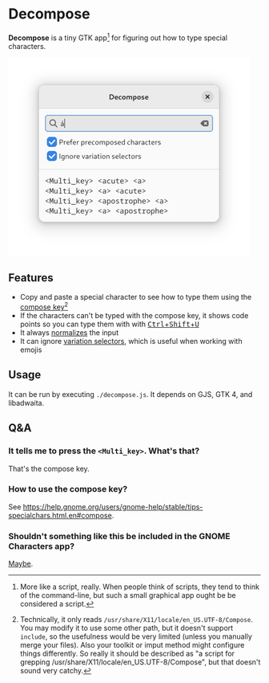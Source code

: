 # Decompose

**Decompose** is a tiny GTK app[^1] for figuring out how to type special characters.

![Screenshot](screenshot.png)

## Features

- Copy and paste a special character to see how to type them using the [compose key](https://en.wikipedia.org/wiki/Compose_key)[^2]
- If the characters can't be typed with the compose key, it shows code points so you can type them with with [<kbd>Ctrl</kbd>+<kbd>Shift</kbd>+<kbd>U</kbd>](https://help.gnome.org/users/gnome-help/stable/tips-specialchars.html.en#ctrlshiftu)
- It always [normalizes](https://www.unicode.org/faq/normalization.html) the input
- It can ignore [variation selectors](https://en.wikipedia.org/wiki/Variant_form_(Unicode)), which is useful when working with emojis

## Usage

It can be run by executing `./decompose.js`. It depends on GJS, GTK 4, and libadwaita.

## Q&A

### It tells me to press the `<Multi_key>`. What's that?

That's the compose key.

### How to use the compose key?

See https://help.gnome.org/users/gnome-help/stable/tips-specialchars.html.en#compose.

### Shouldn't something like this be included in the GNOME Characters app?

[Maybe](https://gitlab.gnome.org/GNOME/gnome-characters/-/issues/80).

[^1]: More like a script, really. When people think of scripts, they tend to think of the command-line, but such a small graphical app ought be be considered a script.

[^2]: Technically, it only reads `/usr/share/X11/locale/en_US.UTF-8/Compose`. You may modify it to use some other path, but it doesn't support `include`, so the usefulness would be very limited (unless you manually merge your files). Also your toolkit or imput method might configure things differently. So really it should be described as "a script for grepping /usr/share/X11/locale/en_US.UTF-8/Compose", but that doesn't sound very catchy.
